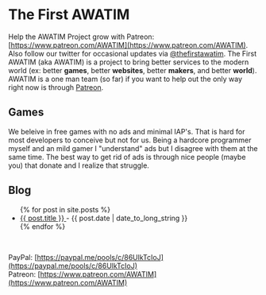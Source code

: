 # The First AWATIM
Help the AWATIM Project grow with Patreon: [https://www.patreon.com/AWATIM](https://www.patreon.com/AWATIM). Also follow our twitter for occasional updates via <a href="https://twitter.com/thefirstawatim">@thefirstawatim</a>. The First AWATIM (aka AWATIM) is a project to bring better services to the modern world (ex: better **games**, better **websites**, better **makers**, and better **world**). AWATIM is a one man team (so far) if you want to help out the only way right now is through <a href="https://www.patreon.com/AWATIM">Patreon</a>.

## Games
We beleive in free games with no ads and minimal IAP's. That is hard for most developers to conceive but not for us. Being a hardcore programmer myself and an mild gamer I "understand" ads but I disagree with them at the same time. The best way to get rid of ads is through nice people (maybe you) that donate and I realize that struggle.

## Blog
<ul>
  {% for post in site.posts %}
    <li>
      <a href="{{ post.url }}">
        {{ post.title }}
      </a>
      - <time datetime="{{ post.date | date: "%Y-%m-%d" }}">{{ post.date | date_to_long_string }}</time>
    </li>
  {% endfor %}
</ul>

<br>

PayPal: [https://paypal.me/pools/c/86UlkTcIoJ](https://paypal.me/pools/c/86UlkTcIoJ)<br>
Patreon: [https://www.patreon.com/AWATIM](https://www.patreon.com/AWATIM)